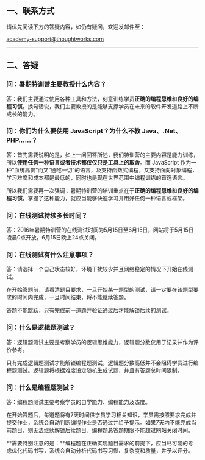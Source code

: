 ## 一、联系方式

请优先阅读下方的答疑内容，如仍有疑问，欢迎发邮件至：

[academy-support@thoughtworks.com](mailto:academy-support@thoughtworks.com)

---

## 二、答疑

### 问：暑期特训营主要教授什么内容？

答：我们主要通过使用各种工具和方法，刻意训练学员**正确的编程思维**和**良好的编程习惯**。换句话说，我们主要教授的是能够支撑学员在未来的软件开发道路上不断成长的能力。

### 问：你们为什么要使用 JavaScript？为什么不教 Java、.Net、PHP……？

答：首先需要说明的是，如上一问回答所述，我们特训营的主要内容是能力训练，所以**使用任何一种语言或者技术都仅仅只是工具上的取舍**。而 JavaScript 作为一种“血统高贵”而又“通吃一切”的语言，及支持函数式编程，又支持面向对象编程，学习难度和成本都是最低的，同时也是现在世界范围中编程训练的首选语言。

所以我们需要再一次强调：暑期特训营的培训重点在于**正确的编程思维**和**良好的编程习惯**，掌握了这种能力，就应当能够快速学习并用好任何一种语言或框架。

### 问：在线测试持续多长时间？

答：2016年暑期特训营的在线测试时间为5月15日至6月15日，网站将于5月15日凌晨0点开放，6月15日晚上24点关闭。

### 问：在线测试有什么注意事项？

答：请选择一个自己状态较好，环境干扰较少并且网络稳定的情况下开始在线测试。

在开始答题前，请看清题目要求，一旦开始某一题型的测试，请一定要在该题型要求的时间内完成，一旦时间结束，将不能继续答题。

答题不能跳跃，只有完成前一道题并验证通过后才能解锁后续的测试。

### 问：什么是逻辑题测试？

答：逻辑题测试主要是考察学员的逻辑思维能力，逻辑题分数仅用于记录并作为评价参考。

只有完成逻辑题测试才能解锁编程题测试，逻辑题分数高低并不会阻碍学员进行编程题测试。逻辑题将根据难度设定随机生成试题，并且有答题总时间限制。

### 问：什么是编程题测试？

答：编程题测试主要考察学员的自学能力、编程能力及态度。

在开始答题后，每道题将有7天时间供学员学习相关知识，学员需按照要求完成并提交作业，系统会自动判断编程作业是否通过并给予提示。如果7天内不能完成当前题目，则无法继续解锁后续题目。编程题总答题期限不能超过网站关闭时间。

**需要特别注意的是：**编程题在正确实现题目需求的前提下，应当尽可能的考虑优化代码书写，系统会自动分析代码书写习惯、复杂度和质量，并予以评分。
